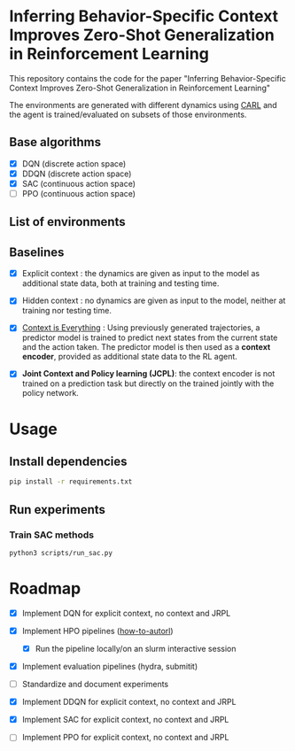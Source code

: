# Inferring Behavior-Specific Context Improves Zero-Shot Generalization in Reinforcement Learning


This repository contains the code for the paper "Inferring Behavior-Specific Context Improves Zero-Shot Generalization in Reinforcement Learning"

The environments are generated with different dynamics using [CARL](https://github.com/automl/CARL) and the agent is trained/evaluated on subsets of those environments.

## Base algorithms

* [X] DQN (discrete action space)
* [X] DDQN (discrete action space)
* [X] SAC (continuous action space)
* [ ] PPO (continuous action space)

## List of environments
<!---
**training environments** : default context value * uniform(lower,upper)
**evaluation environments** : 40 linearly spaced values between (lower/2,upper*2)


* [X] CartPole (DQN)
    * tau : (lower,upper) = (0.2,2.2) 
    * length : (lower,upper) = (0.2,2.2)
    * gravity : (lower,upper) = (0.2,2.2)
* [X] LunarLander (DQN)
    * gravity : (lower,upper) = (0.1,2.2)
* [X] MountainCar (DQN, DDQN)
    * gravity : (lower,upper) = (0.1,2.2)
* [X] MountainCar_Continous (SAC)
    * gravity : (lower,upper) = (0.1,2.2)
* [X] Pendulum (SAC)
    * length : (lower,upper) = (0.5,2.2)
* [ ] Ordinary_differential_equation (https://arxiv.org/abs/2310.16686
) (SAC)
* [ ] Mujoco_Ant (SAC)
* [ ] Striker (PPO)
    * gravity : (lower,upper) = (0.1,2.2)
* [ ] [Meta World](https://arxiv.org/abs/1910.10897) (PPO)
-->
## Baselines

* [X] Explicit context : the dynamics are given as input to the model as additional state data, both at training and testing time.
* [X] Hidden context : no dynamics are given as input to the model, neither at training nor testing time.
* [X] [Context is Everything](https://benevans.zip/iida/) : Using previously generated trajectories, a predictor model is trained to predict next states from the current state and the action taken. The predictor model is then used as a **context encoder**, provided as additional state data to the RL agent.

* [X] **Joint Context and Policy learning (JCPL)**: the context encoder is not trained on a prediction task but directly on the trained jointly with the policy network.

<!---
* [ ] [Environment Probing Interaction Policies](https://openreview.net/pdf?id=ryl8-3AcFX) : Similar architecture, but the trajectories are generated by an RL agent whose objective is to actively improve the score of the predictor.
* [ ] **Hypernetworks**: [Dynamics Generalisation in Reinforcement Learning via Adaptive Context-Aware Policies](https://arxiv.org/abs/2310.16686)
-->

# Usage

## Install dependencies

```bash
pip install -r requirements.txt
```

## Run experiments

### Train SAC methods

```bash
python3 scripts/run_sac.py
```


# Roadmap
* [X] Implement DQN for explicit context, no context and JRPL
* [X] Implement HPO pipelines ([how-to-autorl](https://github.com/facebookresearch/how-to-autorl))
    * [X] Run the pipeline locally/on an slurm interactive session
* [X] Implement evaluation pipelines (hydra, submitit)
* [ ] Standardize and document experiments
* [X] Implement DDQN for explicit context, no context and JRPL
* [X] Implement SAC for explicit context, no context and JRPL
* [ ] Implement PPO for explicit context, no context and JRPL



<!---
# Previous experiments

### Train DQN methods

```bash
python3 -m scripts.jrpl.train_dqn
```

### Hyperparameter optimization on DQN methods

```bash
python3 -m scripts.hpo.how_to_autorl.dehb_for_cartpole_dqn_jrpl --multirun 
```

## Evaluation of baseline models

We evaluate a model using sets of training and testing environments, with non overlapping sets of dynamics.

Environments can be generated with different dynamics, namely mass, inertia and damping. (see meta_rl/envs/striker_avg.py) The range of those values are taken from [Environment Probing Interaction Policies](https://openreview.net/pdf?id=ryl8-3AcFX).

The project currently contains two baseline models :

- "explicit context" : the dynamics are given as input to the model as additional state data, both at training and testing time.

```bash
scripts/metarl_striker.py --context explicit
```

- "no context" : no dynamics are given as input to the model, neither at training nor testing time.

```bash
scripts/metarl_striker.py --context none
```

# Additional models

- [Context is Everything](https://benevans.zip/iida/)

A previoulsy trained **generator policy** generates trajectories from training environments. A predictor model is then trained to predict next states from the current state and the action taken. The predictor model is then used as a **context encoder** for the RL agent, which is trained on the training environments. The RL agent is then tested on the testing environments.

```bash
scripts/iida/genereate_trajectories.py
scripts/iida/train_predictor.py
scripts/metarl_striker.py --context latent
```
-->
